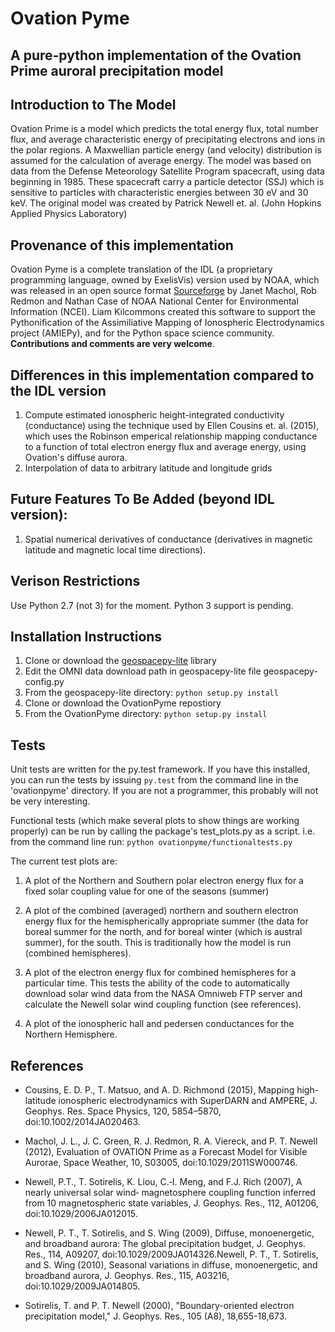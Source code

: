 # Ovation Pyme
## A pure-python implementation of the Ovation Prime auroral precipitation model

## Introduction to The Model
Ovation Prime is a model which predicts the total energy flux, total number flux,
and average characteristic energy of precipitating electrons and ions in the polar regions.
A Maxwellian particle energy (and velocity) distribution is assumed for the calculation of
average energy. The model was based on data from the Defense Meteorology Satellite Program
spacecraft, using data beginning in 1985. These spacecraft carry a particle detector (SSJ)
which is sensitive to particles with characteristic energies between 30 eV and 30 keV.
The original model was created by Patrick Newell et. al. (John Hopkins Applied Physics Laboratory)

## Provenance of this implementation
Ovation Pyme is a complete translation of the IDL (a proprietary programming language,
owned by ExelisVis) version used by NOAA, which was released in an open source format 
[Sourceforge](https://sourceforge.net/projects/ovation-prime/) by Janet Machol, Rob Redmon and Nathan Case
of NOAA National Center for Environmental Information (NCEI). 
Liam Kilcommons created this software to support the Pythonification of the Assimiliative Mapping
of Ionospheric Electrodynamics project (AMIEPy), and for the Python space science community. 
__Contributions and comments are very welcome__.

## Differences in this implementation compared to the IDL version

1. Compute estimated ionospheric height-integrated conductivity (conductance) using 
the technique used by Ellen Cousins et. al. (2015), which uses the Robinson emperical
relationship mapping conductance to a function of total electron energy flux and average energy, using
Ovation's diffuse aurora.
2. Interpolation of data to arbitrary latitude and longitude grids

## Future Features To Be Added (beyond IDL version):
1. Spatial numerical derivatives of conductance (derivatives in magnetic latitude and magnetic local time directions).

## Verison Restrictions
Use Python 2.7 (not 3) for the moment. Python 3 support is pending.

## Installation Instructions
1. Clone or download the [geospacepy-lite](https://github.com/lkilcommons/geospacepy-lite) library
2. Edit the OMNI data download path in geospacepy-lite file geospacepy-config.py
3. From the geospacepy-lite directory: `python setup.py install`
4. Clone or download the OvationPyme repostiory
5. From the OvationPyme directory: `python setup.py install`

## Tests
Unit tests are written for the py.test framework. If you have this installed,
you can run the tests by issuing `py.test` from the command line in the 'ovationpyme'
directory. If you are not a programmer, this probably will not be very interesting.

Functional tests (which make several plots to show things are working properly) 
can be run by calling the package's test_plots.py as a script.
i.e. from the command line run:
`python ovationpyme/functionaltests.py`

The current test plots are:

1. A plot of the Northern and Southern polar electron energy flux for a fixed solar coupling value for one of the seasons (summer)

2. A plot of the combined (averaged) northern and southern electron energy flux for the hemispherically appropriate summer
(the data for boreal summer for the north, and for boreal winter (which is austral summer), for the south. This is traditionally how the model is run (combined hemispheres). 

3. A plot of the electron energy flux for 
combined hemispheres for a particular time. This
tests the ability of the code to automatically download solar wind data from the NASA Omniweb FTP server and calculate the 
Newell solar wind coupling function (see references). 

4. A plot of the ionospheric hall and pedersen conductances for the Northern Hemisphere.

## References

- Cousins, E. D. P., T. Matsuo, and A. D. Richmond (2015), Mapping high-latitude ionospheric electrodynamics with SuperDARN and AMPERE, J. Geophys. Res. Space Physics, 120, 5854–5870, doi:10.1002/2014JA020463.

- Machol, J. L., J. C. Green, R. J. Redmon, R. A. Viereck, and P. T. Newell (2012), Evaluation of OVATION
Prime as a Forecast Model for Visible Aurorae, Space Weather, 10, S03005,
doi:10.1029/2011SW000746.

- Newell, P.T., T. Sotirelis, K. Liou, C.‐I. Meng, and F.J. Rich (2007), A nearly universal solar wind‐
magnetosphere coupling function inferred from 10 magnetospheric state variables, J. Geophys. Res.,
112, A01206, doi:10.1029/2006JA012015.

- Newell, P. T., T. Sotirelis, and S. Wing (2009), Diffuse, monoenergetic, and broadband aurora: The global
precipitation budget, J. Geophys. Res., 114, A09207, doi:10.1029/2009JA014326.Newell, P. T., T. Sotirelis, and S. Wing (2010), Seasonal variations in diffuse, monoenergetic, and broadband aurora, J. Geophys. Res., 115, A03216, doi:10.1029/2009JA014805.

- Sotirelis, T. and P. T. Newell (2000), "Boundary-oriented electron precipitation model," J. Geophys. Res.,
105 (A8), 18,655-18,673.
